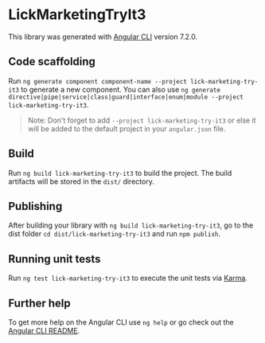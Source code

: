 # LickMarketingTryIt3

This library was generated with [Angular CLI](https://github.com/angular/angular-cli) version 7.2.0.

## Code scaffolding

Run `ng generate component component-name --project lick-marketing-try-it3` to generate a new component. You can also use `ng generate directive|pipe|service|class|guard|interface|enum|module --project lick-marketing-try-it3`.
> Note: Don't forget to add `--project lick-marketing-try-it3` or else it will be added to the default project in your `angular.json` file. 

## Build

Run `ng build lick-marketing-try-it3` to build the project. The build artifacts will be stored in the `dist/` directory.

## Publishing

After building your library with `ng build lick-marketing-try-it3`, go to the dist folder `cd dist/lick-marketing-try-it3` and run `npm publish`.

## Running unit tests

Run `ng test lick-marketing-try-it3` to execute the unit tests via [Karma](https://karma-runner.github.io).

## Further help

To get more help on the Angular CLI use `ng help` or go check out the [Angular CLI README](https://github.com/angular/angular-cli/blob/master/README.md).
